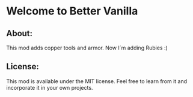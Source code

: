 # Welcome to Better Vanilla

## About:

This mod adds copper tools and armor. Now I´m adding Rubies :)

## License:

This mod is available under the MIT license. Feel free to learn from it and incorporate it in your own projects.
